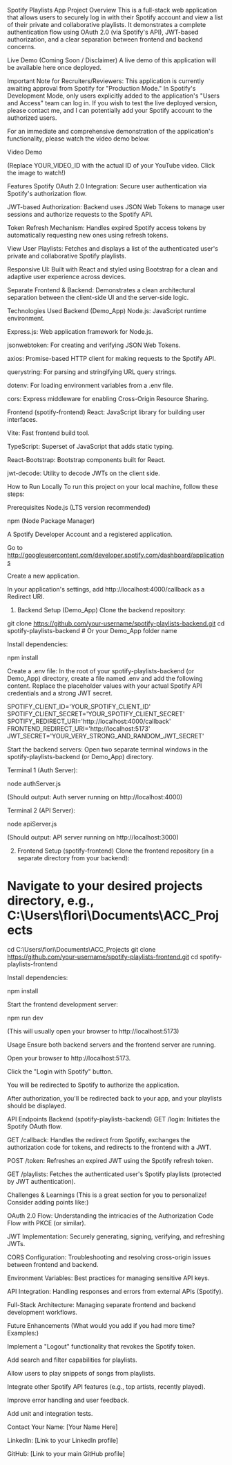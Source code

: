 Spotify Playlists App
Project Overview
This is a full-stack web application that allows users to securely log in with their Spotify account and view a list of their private and collaborative playlists. It demonstrates a complete authentication flow using OAuth 2.0 (via Spotify's API), JWT-based authorization, and a clear separation between frontend and backend concerns.

Live Demo (Coming Soon / Disclaimer)
A live demo of this application will be available here once deployed.

Important Note for Recruiters/Reviewers:
This application is currently awaiting approval from Spotify for "Production Mode." In Spotify's Development Mode, only users explicitly added to the application's "Users and Access" team can log in. If you wish to test the live deployed version, please contact me, and I can potentially add your Spotify account to the authorized users.

For an immediate and comprehensive demonstration of the application's functionality, please watch the video demo below.

Video Demo

(Replace YOUR_VIDEO_ID with the actual ID of your YouTube video. Click the image to watch!)

Features
Spotify OAuth 2.0 Integration: Secure user authentication via Spotify's authorization flow.

JWT-based Authorization: Backend uses JSON Web Tokens to manage user sessions and authorize requests to the Spotify API.

Token Refresh Mechanism: Handles expired Spotify access tokens by automatically requesting new ones using refresh tokens.

View User Playlists: Fetches and displays a list of the authenticated user's private and collaborative Spotify playlists.

Responsive UI: Built with React and styled using Bootstrap for a clean and adaptive user experience across devices.

Separate Frontend & Backend: Demonstrates a clean architectural separation between the client-side UI and the server-side logic.

Technologies Used
Backend (Demo_App)
Node.js: JavaScript runtime environment.

Express.js: Web application framework for Node.js.

jsonwebtoken: For creating and verifying JSON Web Tokens.

axios: Promise-based HTTP client for making requests to the Spotify API.

querystring: For parsing and stringifying URL query strings.

dotenv: For loading environment variables from a .env file.

cors: Express middleware for enabling Cross-Origin Resource Sharing.

Frontend (spotify-frontend)
React: JavaScript library for building user interfaces.

Vite: Fast frontend build tool.

TypeScript: Superset of JavaScript that adds static typing.

React-Bootstrap: Bootstrap components built for React.

jwt-decode: Utility to decode JWTs on the client side.

How to Run Locally
To run this project on your local machine, follow these steps:

Prerequisites
Node.js (LTS version recommended)

npm (Node Package Manager)

A Spotify Developer Account and a registered application.

Go to http://googleusercontent.com/developer.spotify.com/dashboard/applications

Create a new application.

In your application's settings, add http://localhost:4000/callback as a Redirect URI.

1. Backend Setup (Demo_App)
   Clone the backend repository:

git clone https://github.com/your-username/spotify-playlists-backend.git
cd spotify-playlists-backend # Or your Demo_App folder name

Install dependencies:

npm install

Create a .env file:
In the root of your spotify-playlists-backend (or Demo_App) directory, create a file named .env and add the following content. Replace the placeholder values with your actual Spotify API credentials and a strong JWT secret.

SPOTIFY_CLIENT_ID='YOUR_SPOTIFY_CLIENT_ID'
SPOTIFY_CLIENT_SECRET='YOUR_SPOTIFY_CLIENT_SECRET'
SPOTIFY_REDIRECT_URI='http://localhost:4000/callback'
FRONTEND_REDIRECT_URI='http://localhost:5173'
JWT_SECRET='YOUR_VERY_STRONG_AND_RANDOM_JWT_SECRET'

Start the backend servers:
Open two separate terminal windows in the spotify-playlists-backend (or Demo_App) directory.

Terminal 1 (Auth Server):

node authServer.js

(Should output: Auth server running on http://localhost:4000)

Terminal 2 (API Server):

node apiServer.js

(Should output: API server running on http://localhost:3000)

2. Frontend Setup (spotify-frontend)
   Clone the frontend repository (in a separate directory from your backend):

# Navigate to your desired projects directory, e.g., C:\Users\flori\Documents\ACC_Projects

cd C:\Users\flori\Documents\ACC_Projects
git clone https://github.com/your-username/spotify-playlists-frontend.git
cd spotify-playlists-frontend

Install dependencies:

npm install

Start the frontend development server:

npm run dev

(This will usually open your browser to http://localhost:5173)

Usage
Ensure both backend servers and the frontend server are running.

Open your browser to http://localhost:5173.

Click the "Login with Spotify" button.

You will be redirected to Spotify to authorize the application.

After authorization, you'll be redirected back to your app, and your playlists should be displayed.

API Endpoints
Backend (spotify-playlists-backend)
GET /login: Initiates the Spotify OAuth flow.

GET /callback: Handles the redirect from Spotify, exchanges the authorization code for tokens, and redirects to the frontend with a JWT.

POST /token: Refreshes an expired JWT using the Spotify refresh token.

GET /playlists: Fetches the authenticated user's Spotify playlists (protected by JWT authentication).

Challenges & Learnings
(This is a great section for you to personalize! Consider adding points like:)

OAuth 2.0 Flow: Understanding the intricacies of the Authorization Code Flow with PKCE (or similar).

JWT Implementation: Securely generating, signing, verifying, and refreshing JWTs.

CORS Configuration: Troubleshooting and resolving cross-origin issues between frontend and backend.

Environment Variables: Best practices for managing sensitive API keys.

API Integration: Handling responses and errors from external APIs (Spotify).

Full-Stack Architecture: Managing separate frontend and backend development workflows.

Future Enhancements
(What would you add if you had more time? Examples:)

Implement a "Logout" functionality that revokes the Spotify token.

Add search and filter capabilities for playlists.

Allow users to play snippets of songs from playlists.

Integrate other Spotify API features (e.g., top artists, recently played).

Improve error handling and user feedback.

Add unit and integration tests.

Contact
Your Name: [Your Name Here]

LinkedIn: [Link to your LinkedIn profile]

GitHub: [Link to your main GitHub profile]

